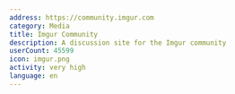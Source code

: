 ```yaml
---
address: https://community.imgur.com
category: Media
title: Imgur Community
description: A discussion site for the Imgur community
userCount: 45599
icon: imgur.png
activity: very high
language: en
---
```

